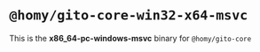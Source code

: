 # `@homy/gito-core-win32-x64-msvc`

This is the **x86_64-pc-windows-msvc** binary for `@homy/gito-core`
